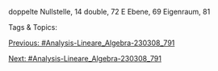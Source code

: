 doppelte Nullstelle, 14
double, 72
E
Ebene, 69
Eigenraum, 81

   Tags & Topics:
   

[Previous: #Analysis-Lineare_Algebra-230308_791](Analysis-Lineare_Algebra-230308_791.md)

[Next: #Analysis-Lineare_Algebra-230308_791](Analysis-Lineare_Algebra-230308_791.md)